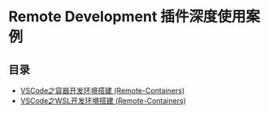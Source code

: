 # Remote Development 插件深度使用案例

## 目录

* [VSCode之容器开发环境搭建 (Remote-Containers)](./Remote-Containers开发环境搭建/README.md)
* [VSCode之WSL开发环境搭建 (Remote-Containers)](./Remote-WSL开发环境搭建/README.md)